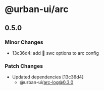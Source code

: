 # @urban-ui/arc

## 0.5.0

### Minor Changes

- 13c36d4: add :rocket: swc options to arc config

### Patch Changes

- Updated dependencies [13c36d4]
  - @urban-ui/arc-log@0.3.0
